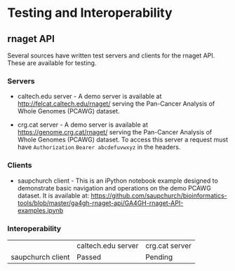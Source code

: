 
# Testing and Interoperability

## rnaget API

Several sources have written test servers and clients for the rnaget API.  These are available for testing.


### Servers
* caltech.edu server - A demo server is available at http://felcat.caltech.edu/rnaget/ serving the Pan-Cancer Analysis of Whole Genomes (PCAWG) dataset.

* crg.cat server - A demo server is available at https://genome.crg.cat/rnaget/ serving the Pan-Cancer Analysis of Whole Genomes (PCAWG) dataset.  To access this server a request must have `Authorization` `Bearer abcdefuvwxyz` in the headers.


### Clients
* saupchurch client - This is an iPython notebook example designed to demonstrate basic navigation and operations on the demo PCAWG dataset.  It is available at: https://github.com/saupchurch/bioinformatics-tools/blob/master/ga4gh-rnaget-api/GA4GH-rnaget-API-examples.ipynb


### Interoperability
<table>
<tr markdown="block"><td>
</td><td>
caltech.edu server
</td><td>
crg.cat server
</td></tr>
<tr markdown="block"><td>
saupchurch client
</td><td>
Passed
</td><td>
Pending
</td></tr>
</table>

